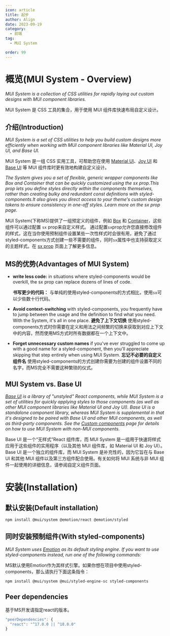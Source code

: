 ```yaml
---
icon: article
title: 起步
author: Align
date: 2023-09-19
category:
  - 前端
tag:
  - MUI System

order: 99
---
```


# 概览(MUI System - Overview)

*MUI System is a collection of CSS utilities for rapidly laying out custom designs with MUI component libraries.*

MUI System 是 CSS 工具的集合，用于使用 MUI 组件库快速布局自定义设计。


## 介绍(Introduction)

*MUI System is a set of CSS utilities to help you build custom designs more efficiently when working with MUI component libraries like Material UI, Joy UI, and Base UI.*

MUI System 是一组 CSS 实用工具，可帮助您在使用 [Material UI](https://mui.com/material-ui/)、[Joy UI](https://mui.com/joy-ui/getting-started/) 和 [Base UI](https://mui.com/base-ui/) 等 MUI 组件库时更有效地构建自定义设计。

*The System gives you a set of flexible, generic wrapper components like Box and Container that can be quickly customized using the sx prop.This prop lets you define styles directly within the components themselves, rather than creating bulky and redundant const definitions with styled-components.It also gives you direct access to your theme's custom design tokens to ensure consistency in one-off styles. Learn more on the sx prop page.*

MUI System(下称MS)提供了一组预定义的组件，例如 [Box](https://mui.com/system/react-box/) 和 [Container](https://mui.com/system/react-container/)，这些组件可以通过配置 `sx` prop来自定义样式。 通过配置`sx`prop允许您直接修改组件的样式，这在当你使用预制组件设置某些一次性样式时会很有用，避免了通过styled-components方式创建一些不需要的组件，同时`sx`属性中也支持获取定义的主题样式。在 [sx prop](https://mui.com/system/getting-started/the-sx-prop/) 页面上了解更多信息。

## MS的优势(Advantages of MUI System)

* **write less code:** in situations where styled-components would be overkill, the sx prop can replace dozens of lines of code.
    
    **书写更少的代码：** 与单纯的使用styled-components的方式相比，使用`sx`可以少些数十行代码。
* **Avoid context-switching** with styled-components, you frequently have to jump between the usage and the definition to find what you need. With the System, it's all in one place.
   **避免了上下文切换** 使用styled-components方式时你需要在定义和用法之间频繁的切换来获取到对应上下文中的内容，然而使用MS方式时所有数据都在一个上下文中。
* **Forget unnecessary custom names**  if you've ever struggled to come up with a good name for a styled-component, then you'll appreciate skipping that step entirely when using MUI System.
  **忘记不必要的自定义组件名** 使用styled-components的方式创建你需要为创建的组件设置不同的名字，而MS完全不需要这种繁琐的仪式。

## MUI System vs. Base UI

*[Base UI](https://mui.com/base-ui/) is a library of "unstyled" React components, while MUI System is a set of utilities for quickly applying styles to those components (as well as other MUI component libraries like Material UI and Joy UI). Base UI is a standalone component library, whereas MUI System is supplemental in that it's designed to be paired with Base UI and other MUI components, as well as third-party components. See the [Custom components](https://mui.com/system/getting-started/custom-components/) page for details on how to use MUI System with non-MUI components.*

Base UI 是一个“无样式”React 组件库，而 MUI System 是一组用于快速将样式应用于这些组件的实用程序（以及其他 MUI 组件库，如 Material UI 和 Joy UI）。Base UI 是一个独立的组件库，而 MUI System 是补充性的，因为它旨在与 Base UI 和其他 MUI 组件以及第三方组件配合使用。有关如何将 MUI 系统与非 MUI 组件一起使用的详细信息，请参阅自定义组件页面。


# 安装(Installation)

## 默认安装(Default installation)

`npm install @mui/system @emotion/react @emotion/styled`

## 同时安装预制组件(With styled-components)

*MUI System uses [Emotion](https://emotion.sh/docs/introduction) as its default styling engine. If you want to use styled-components instead, run one of the following commands:*

MS默认使用Emotion作为其样式引擎。如果你想在项目中使用styled-components，那么请执行下面这条指令：

`npm install @mui/system @mui/styled-engine-sc styled-components`

## Peer dependencies

基于MS开发请指定react的版本。

```js
"peerDependencies": {
  "react": "^17.0.0 || ^18.0.0"
}
```

